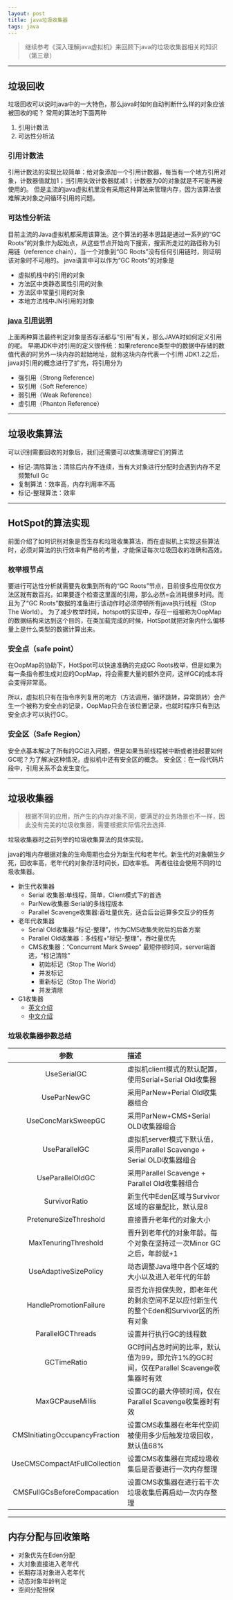 ```yaml
---
layout: post
title: java垃圾收集器
tags: java
---
```


> 继续参考《深入理解java虚拟机》来回顾下java的垃圾收集器相关的知识（第三章）

---

## 垃圾回收

垃圾回收可以说时java中的一大特色，那么java时如何自动判断什么样的对象应该被回收的呢？
常用的算法时下面两种

1. 引用计数法
2. 可达性分析法

### 引用计数法

引用计数法的实现比较简单：给对象添加一个引用计数器，每当有一个地方引用对象，计数器值就加1；当引用失效计数器就减1；计数器为0的对象就是不可能再被使用的。
但是主流的java虚拟机里没有采用这种算法来管理内存，因为该算法很难解决对象之间循环引用的问题。

### 可达性分析法

目前主流的Java虚拟机都采用该算法。这个算法的基本思路是通过一系列的“GC Roots”的对象作为起始点，从这些节点开始向下搜索，搜索所走过的路径称为引用链（reference chain），当一个对象到“GC Roots”没有任何引用链时，则证明该对象时不可用的。
java语言中可以作为“GC Roots”的对象是

* 虚拟机栈中的引用的对象
* 方法区中类静态属性引用的对象
* 方法区中常量引用的对象
* 本地方法栈中JNI引用的对象

### [java 引用说明](https://community.oracle.com/blogs/enicholas/2006/05/04/understanding-weak-references)

上面两种算法最终判定对象是否存活都与“引用”有关，那么JAVA时如何定义引用的呢。
早期JDK中对引用的定义很传统：如果reference类型中的数据中存储的数值代表的时另外一块内存的起始地址，就称这块内存代表一个引用
JDK1.2之后，java对引用的概念进行了扩充，将引用分为

* 强引用（Strong Reference）
* 软引用（Soft Reference）
* 弱引用（Weak Reference）
* 虚引用（Phanton Reference）

---

## 垃圾收集算法

可以识别需要回收的对象后，我们还需要可以收集清理它们的算法

* 标记-清除算法：清除后内存不连续，当有大对象进行分配时会遇到内存不足频繁full Gc
* 复制算法：效率高，内存利用率不高
* 标记-整理算法：效率

---

## HotSpot的算法实现

前面介绍了如何识别对象是否生存和垃圾收集算法，而在虚拟机上实现这些算法时，必须对算法的执行效率有严格的考量，才能保证每次垃圾回收的准确和高效。

### 枚举根节点

要进行可达性分析就需要先收集到所有的“GC Roots”节点，目前很多应用仅仅方法区就有数百兆，如果要逐个检查这里面的引用，那么必然=会消耗很多时间。而且为了“GC Roots”数据的准备进行该动作时必须停顿所有java执行线程（Stop The World）。
为了减少枚举时间，hotspot的实现中，存在一组被称为OopMap的数据结构来达到这个目的，在类加载完成的时候，HotSpot就把对象内什么偏移量上是什么类型的数据计算出来。

### 安全点（safe point）

在OopMap的协助下，HotSpot可以快速准确的完成GC Roots枚举，但是如果为每一条指令都生成对应的OopMap，将会需要大量的额外空间，这样GC的成本将会变得非常高。

所以，虚拟机只有在指令序列复用的地方（方法调用，循环跳转，异常跳转）会产生一个被称为安全点的记录，OopMap只会在该位置记录，也就时程序只有到达安全点才可以执行GC。

### 安全区（Safe Region）

安全点基本解决了所有的GC进入问题，但是如果当前线程被中断或者挂起要如何GC呢？为了解决这种情况，虚拟机中还有安全区的概念。
安全区：在一段代码片段中，引用关系不会发生变化。

---

## 垃圾收集器
>根据不同的应用，所产生的内存对象不同，要满足的业务场景也不一样，因此没有完美的垃圾收集器，需要根据实际情况去选择.

垃圾收集器时之前列举的垃圾收集算法的具体实现。

java的堆内存根据对象的生命周期也会分为新生代和老年代。新生代的对象朝生夕死，回收率高，老年代的对象存活时间长，回收率低。
两者往往会使用不同的垃圾收集器。

* 新生代收集器
  * Serial 收集器:单线程，简单，Client模式下的首选
  * ParNew收集器:Serial的多线程版本
  * Parallel Scavenge收集器:吞吐量优先，适合后台运算多交互少的任务
* 老年代收集器
  * Serial Old收集器:“标记-整理”，作为CMS收集失败后的后备方案
  * Parallel Old收集器：多线程+“标记-整理”，吞吐量优先
  * CMS收集器：“Concurrent Mark Sweep” 最短停顿时间，server端首选，“标记清除”
    * 初始标记（Stop The World）
    * 并发标记
    * 重新标记（Stop The World）
    * 并发清除   
* G1收集器
  * [英文介绍](http://www.oracle.com/technetwork/tutorials/tutorials-1876574.html)
  * [中文介绍](http://blog.csdn.net/renfufei/article/details/41897113)

### 垃圾收集器参数总结

|参数|描述|
:----:|:----
UseSerialGC|虚拟机client模式的默认配置，使用Serial+Serial Old收集器
UseParNewGC|采用ParNew+Perial Old收集器组合
UseConcMarkSweepGC|采用ParNew+CMS+Serial OLD收集器组合
UseParallelGC|虚拟机server模式下默认值，采用Parallel Scavenge + Serial OLD收集器组合
UseParallelOldGC|采用Parallel Scavenge + Parallel Old收集器组合
SurvivorRatio|新生代中Eden区域与Survivor区域的容量配比，默认是8
PretenureSizeThreshold|直接晋升老年代的对象大小
MaxTenuringThreshold|晋升到老年代的对象年龄。每个对象在坚持过一次Minor GC之后，年龄就+1
UseAdaptiveSizePolicy|动态调整Java堆中各个区域的大小以及进入老年代的年龄
HandlePromotionFailure|是否允许担保失败，即老年代的剩余空间不足以应付新生代的整个Eden和Survivor区的所有对象
ParallelGCThreads|设置并行执行GC的线程数
GCTimeRatio|GC时间占总时间的比率，默认值为99，即允许1%的GC时间，仅在Parallel Scavenge收集器时有效
MaxGCPauseMillis|设置GC的最大停顿时间，仅在Parallel Scavenge收集器时有效
CMSInitiatingOccupancyFraction|设置CMS收集器在老年代空间被使用多少后触发垃圾回收，默认值68%
UseCMSCompactAtFullCollection|设置CMS收集器在完成垃圾收集后是否要进行一次内存整理
CMSFullGCsBeforeCompacation|设置CMS收集器在进行若干次垃圾收集后再启动一次内存整理

---

## 内存分配与回收策略

* 对象优先在Eden分配
* 大对象直接进入老年代
* 长期存活对象进入老年代
* 动态对象年龄判定
* 空间分配担保



	
	
    